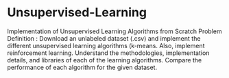 # Unsupervised-Learning
Implementation of Unsupervised Learning Algorithms from Scratch
Problem Definition :
Download an unlabeled dataset (.csv) and implement the different unsupervised learning algorithms (k-means. Also, implement reinforcement learning. Understand the methodologies, implementation details, and libraries of each of the learning algorithms. Compare the performance of each algorithm for the given dataset.

